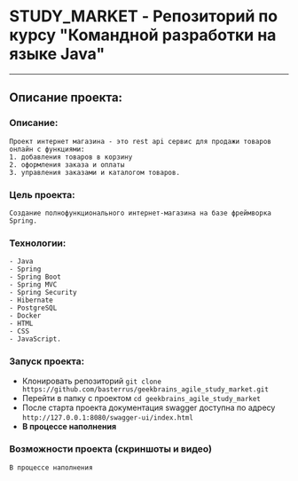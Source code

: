 # STUDY_MARKET - Репозиторий по курсу "Командной разработки на языке Java"
___
## Описание проекта:
### Описание:
    Проект интернет магазина - это rest api сервис для продажи товаров онлайн с функциями: 
    1. добавления товаров в корзину
    2. оформления заказа и оплаты
    3. управления заказами и каталогом товаров.       
### Цель проекта: 
    Cоздание полнофункционального интернет-магазина на базе фреймворка Spring.

### Технологии: 
    - Java
    - Spring 
    - Spring Boot
    - Spring MVC
    - Spring Security
    - Hibernate
    - PostgreSQL
    - Docker
    - HTML
    - CSS
    - JavaScript.

### Запуск проекта:
- Клонировать репозиторий `git clone https://github.com/basterrus/geekbrains_agile_study_market.git`
- Перейти в папку с проектом `cd geekbrains_agile_study_market`   
- После старта проекта документация swagger доступна по адресу `http://127.0.0.1:8080/swagger-ui/index.html`
- **В процессе наполнения**


### Возможности проекта (скриншоты и видео)
    В процессе наполнения

